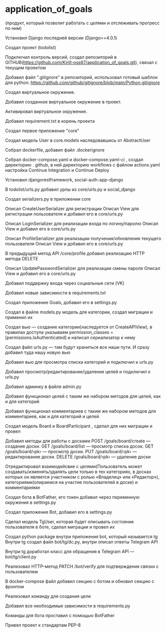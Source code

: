 # application_of_goals

(продукт, который позволит работать с целями и отслеживать прогресс по ним)

Установил Django последней версии (Django==4.0.1)

Создал проект (todolist)

Подключил контроль версий, создал репозиторий в GITHUB(https://github.com/Kirill-oss67/application_of_goals.git),
связал с текущим проектом

Добавил файл ".gitignore" в репозиторий, использовал готовый шаблон для
python: https://github.com/github/gitignore/blob/main/Python.gitignore

Создал виртуальное окружение.

Добавил созданное виртуальное окружение в проект.

Активировал виртуальное окружение.

Добавил requirement.txt в корень проекта

Создал первое приложение "core"

Создал модель User в core.models наследовавшись от AbstractUser

Собрал dockerfile, добавил файл .dockerignore

Собрал docker-compose.yaml и docker-compose.yaml-сi , создал директорию . github, в ней директорию workflows с файлом
actions.yaml
настройка Continue Integration и Continue Deploy

Установил djangorestframework, social-auth-app-django

В todolist/urls.py добавил урлы из core/urls.py и social_django

Создал serializers.py в приложении core

Описал CreateUserSerializer для регистрации
Описал View для регистрации пользователя и добавил его в core/urls.py

Описал LoginSerializer для реализации входа по логину/паролю
Описал View и добавил его в core/urls.py

Описал ProfileSerializer для реализации получения/обновления текущего пользователя
Описал View и добавил его в core/urls.py

В предыдущий метод API /core/profile добавил реализацию HTTP метода DELETE

Описал UpdatePasswordSerializer для реализации смены пароля
Описал View и добавил его в core/urls.py

Добавил поддержку входа через социальные сети (VK)

Добавил новые зависимости в requirements.txt

Создал приложение Goals, добавил его в settings.py

Создал в файле models.py модель для категории, создал миграции и применил их

Создал вью — создание категории(наследуется от CreateAPIView), в правилах доступа указываем
permission_classes = [permissions.IsAuthenticated] и написал сериализатор к нему

Создал файл urls.py — там будут храниться все наши пути. И сразу добавил туда нашу новую вью

Добавил вью для просмотра списка категорий и подключил к urls.py

Добавил просмотр/редактирование/удаление целей и подключил к urls.py

Добавил админку в файле admin.py

Добавил функционал целей с таким же набором методов для целей, как и для категорий

Добавил функционал комментариев с таким же набором методов для комментариев, как и для категорий и целей

Создал модель Board и BoardParticipant , сделал для них миграции и провел

Добавил методы для работы с досками
POST /goals/board/create — создание доски.
GET /goals/board/list — просмотр списка досок.
GET /goals/board/‹pk› — просмотр доски.
PUT /goals/board/‹pk› — редактирование доски.
DELETE /goals/board/‹pk› — удаление доски

Отредактировал взаимодейсвие с целями(Пользователь может создавать/изменять/удалять цели только в тех категориях, в
досках которых он является участником с ролью «Владелец» или «Редактор»),
категориями(опираемся на участие пользователей в доске) и
комментариями

Создал бота в BotFather, его токен добавил через переменную окружения в settings.py

Создал приложение Bot, добавил его в settings.py

Сделал модель TgUser, которая будет описывать состояние пользователя в боте, сделал миграции и провел их

Создал python package внутри приложения bot, который называется tg
Внутри tg создал файл bot/tg/dc.py, внутри описал ответы Telegram API

Внутри tg доработал класс для обращения в Telegram API — bot/tg/client.py

Реализовал HTTP-метод PATCH /bot/verify для подтверждения связки с пользователем

В docker-compose файл добавил секцию с ботом и обновил секцию с фронтом

Реализовал команду для создания цели

Добавил все необходимые зависимости в requirements.py

Команды для бота проставил с помощью BotFather

Привел проект к стандартам PEP-8














